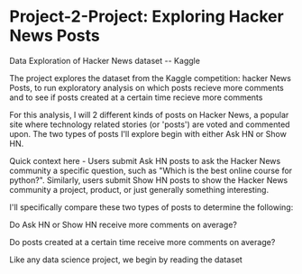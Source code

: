 # Project-2-Project: Exploring Hacker News Posts
Data Exploration of Hacker News dataset -- Kaggle 

The project explores the dataset from the Kaggle competition: hacker News Posts, to run exploratory analysis on which posts recieve more comments and to see if posts created at a certain time recieve more comments

For this analysis, I will 2 different kinds of posts on Hacker News, a popular site where technology related stories (or 'posts') are voted and commented upon. The two types of posts I'll explore begin with either Ask HN or Show HN.

Quick context here - Users submit Ask HN posts to ask the Hacker News community a specific question, such as "Which is the best online course for python?". Similarly, users submit Show HN posts to show the Hacker News community a project, product, or just generally something interesting.

I'll specifically compare these two types of posts to determine the following:

Do Ask HN or Show HN receive more comments on average?

Do posts created at a certain time receive more comments on average?

Like any data science project, we begin by reading the dataset
